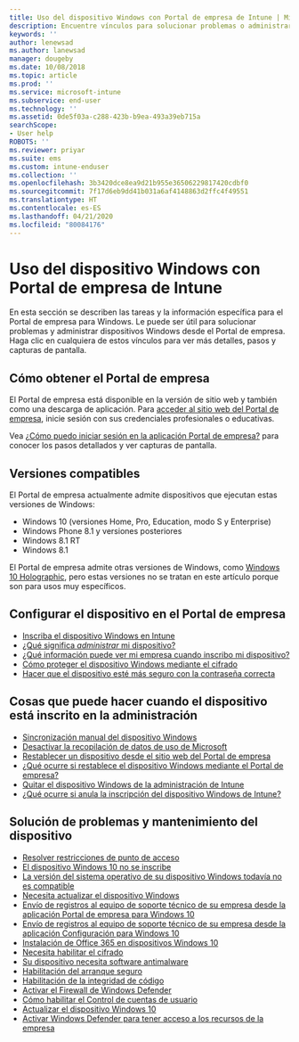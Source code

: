 ```yaml
---
title: Uso del dispositivo Windows con Portal de empresa de Intune | Microsoft Docs
description: Encuentre vínculos para solucionar problemas o administrar sus dispositivos Windows desde el Portal de empresa.
keywords: ''
author: lenewsad
ms.author: lanewsad
manager: dougeby
ms.date: 10/08/2018
ms.topic: article
ms.prod: ''
ms.service: microsoft-intune
ms.subservice: end-user
ms.technology: ''
ms.assetid: 0de5f03a-c288-423b-b9ea-493a39eb715a
searchScope:
- User help
ROBOTS: ''
ms.reviewer: priyar
ms.suite: ems
ms.custom: intune-enduser
ms.collection: ''
ms.openlocfilehash: 3b3420dce8ea9d21b955e36506229817420cdbf0
ms.sourcegitcommit: 7f17d6eb9dd41b031a6af4148863d2ffc4f49551
ms.translationtype: HT
ms.contentlocale: es-ES
ms.lasthandoff: 04/21/2020
ms.locfileid: "80084176"
---
```

# <a name="using-your-windows-device-with-intune-company-portal"></a>Uso del dispositivo Windows con Portal de empresa de Intune

En esta sección se describen las tareas y la información específica para el Portal de empresa para Windows. Le puede ser útil para solucionar problemas y administrar dispositivos Windows desde el Portal de empresa. Haga clic en cualquiera de estos vínculos para ver más detalles, pasos y capturas de pantalla.  

## <a name="how-to-get-company-portal"></a>Cómo obtener el Portal de empresa
El Portal de empresa está disponible en la versión de sitio web y también como una descarga de aplicación. Para [acceder al sitio web del Portal de empresa](https://go.microsoft.com/fwlink/?linkid=2010980), inicie sesión con sus credenciales profesionales o educativas.  

Vea [¿Cómo puedo iniciar sesión en la aplicación Portal de empresa?](https://docs.microsoft.com/mem/intune/user-help/sign-in-to-the-company-portal) para conocer los pasos detallados y ver capturas de pantalla.

## <a name="supported-versions"></a>Versiones compatibles

El Portal de empresa actualmente admite dispositivos que ejecutan estas versiones de Windows:

* Windows 10 (versiones Home, Pro, Education, modo S y Enterprise)
* Windows Phone 8.1 y versiones posteriores
* Windows 8.1 RT
* Windows 8.1

El Portal de empresa admite otras versiones de Windows, como [Windows 10 Holographic](https://www.microsoft.com/hololens), pero estas versiones no se tratan en este artículo porque son para usos muy específicos.

## <a name="set-up-your-device-in-the-company-portal"></a>Configurar el dispositivo en el Portal de empresa
- [Inscriba el dispositivo Windows en Intune](windows-enrollment-company-portal.md)  
- [¿Qué significa *administrar* mi dispositivo?](what-happens-if-you-install-the-company-portal-app-and-enroll-your-device-in-intune-windows.md)
- [¿Qué información puede ver mi empresa cuando inscribo mi dispositivo?](what-info-can-your-company-see-when-you-enroll-your-device-in-intune.md)
- [Cómo proteger el dispositivo Windows mediante el cifrado](encrypt-your-device-windows.md)
- [Hacer que el dispositivo esté más seguro con la contraseña correcta](set-or-change-your-password-windows.md)

## <a name="things-you-can-do-after-your-device-is-enrolled-in-management"></a>Cosas que puede hacer cuando el dispositivo está inscrito en la administración
- [Sincronización manual del dispositivo Windows](sync-your-device-manually-windows.md)
- [Desactivar la recopilación de datos de uso de Microsoft](turn-off-microsoft-usage-data-collection-windows.md)
- [Restablecer un dispositivo desde el sitio web del Portal de empresa](reset-erase-your-device-cpwebsite.md)
- [¿Qué ocurre si restablece el dispositivo Windows mediante el Portal de empresa?](what-happens-if-you-reset-your-device-using-the-company-portal-windows.md)
- [Quitar el dispositivo Windows de la administración de Intune](unenroll-your-device-from-intune-windows.md)
- [¿Qué ocurre si anula la inscripción del dispositivo Windows de Intune?](what-happens-if-you-unenroll-your-device-from-intune-windows.md)

## <a name="troubleshoot-and-maintain-your-device"></a>Solución de problemas y mantenimiento del dispositivo
* [Resolver restricciones de punto de acceso](resolve-access-point-restrictions.md)
* [El dispositivo Windows 10 no se inscribe](troubleshoot-your-windows-10-device-windows.md)
* [La versión del sistema operativo de su dispositivo Windows todavía no es compatible](your-windows-version-isnt-yet-supported.md)
* [Necesita actualizar el dispositivo Windows](you-need-to-update-your-windows-device.md)
* [Envío de registros al equipo de soporte técnico de su empresa desde la aplicación Portal de empresa para Windows 10](send-logs-to-your-it-admin-cp-windows.md)
* [Envío de registros al equipo de soporte técnico de su empresa desde la aplicación Configuración para Windows 10](send-logs-to-your-it-admin-settings-windows.md)
* [Instalación de Office 365 en dispositivos Windows 10](install-office-windows.md)
* [Necesita habilitar el cifrado](you-need-to-enable-windows-encryption.md)
* [Su dispositivo necesita software antimalware](your-device-needs-antimalware-software.md)
* [Habilitación del arranque seguro](you-need-to-enable-secure-boot-windows.md)
* [Habilitación de la integridad de código](you-need-to-enable-code-integrity.md)
* [Activar el Firewall de Windows Defender](you-need-to-enable-defender-firewall-windows.md)
* [Cómo habilitar el Control de cuentas de usuario](you-need-to-enable-uac-windows.md)
* [Actualizar el dispositivo Windows 10](you-need-to-update-os-build-version-windows.md)
* [Activar Windows Defender para tener acceso a los recursos de la empresa](turn-on-defender-windows.md)
